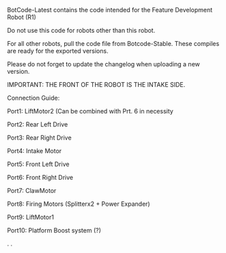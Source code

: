 BotCode-Latest contains the code intended for the Feature Development Robot (R1)

Do not use this code for robots other than this robot.

For all other robots, pull the code file from Botcode-Stable. These compiles are ready for the exported versions.

Please do not forget to update the changelog when uploading a new version.

IMPORTANT: THE FRONT OF THE ROBOT IS THE INTAKE SIDE.

Connection Guide:

 Port1: LiftMotor2 (Can be combined with Prt. 6 in necessity
 
 Port2: Rear Left Drive
 
 Port3: Rear Right Drive
 
 Port4: Intake Motor
 
 Port5: Front Left Drive  
 
 Port6: Front Right Drive
 
 Port7: ClawMotor
 
 Port8: Firing Motors (Splitterx2 + Power Expander) 
 
 Port9: LiftMotor1
 
Port10: Platform Boost system (?)

.
.
